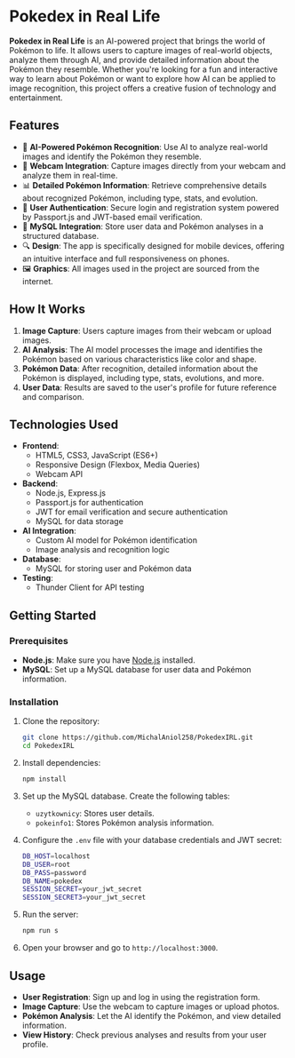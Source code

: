
# Pokedex in Real Life

**Pokedex in Real Life** is an AI-powered project that brings the world of Pokémon to life. It allows users to capture images of real-world objects, analyze them through AI, and provide detailed information about the Pokémon they resemble. Whether you're looking for a fun and interactive way to learn about Pokémon or want to explore how AI can be applied to image recognition, this project offers a creative fusion of technology and entertainment.

## Features

- 🧠 **AI-Powered Pokémon Recognition**: Use AI to analyze real-world images and identify the Pokémon they resemble.
- 📸 **Webcam Integration**: Capture images directly from your webcam and analyze them in real-time.
- 📊 **Detailed Pokémon Information**: Retrieve comprehensive details about recognized Pokémon, including type, stats, and evolution.
- 🔐 **User Authentication**: Secure login and registration system powered by Passport.js and JWT-based email verification.
- 💾 **MySQL Integration**: Store user data and Pokémon analyses in a structured database.
- 🔍 **Design**: The app is specifically designed for mobile devices, offering an intuitive interface and full responsiveness on phones.
- 🖼️ **Graphics**: All images used in the project are sourced from the internet.
  
## How It Works

1. **Image Capture**: Users capture images from their webcam or upload images.
2. **AI Analysis**: The AI model processes the image and identifies the Pokémon based on various characteristics like color and shape.
3. **Pokémon Data**: After recognition, detailed information about the Pokémon is displayed, including type, stats, evolutions, and more.
4. **User Data**: Results are saved to the user's profile for future reference and comparison.

## Technologies Used

- **Frontend**:
  - HTML5, CSS3, JavaScript (ES6+)
  - Responsive Design (Flexbox, Media Queries)
  - Webcam API
- **Backend**:
  - Node.js, Express.js
  - Passport.js for authentication
  - JWT for email verification and secure authentication
  - MySQL for data storage
- **AI Integration**:
  - Custom AI model for Pokémon identification
  - Image analysis and recognition logic
- **Database**:
  - MySQL for storing user and Pokémon data
- **Testing**:
  - Thunder Client for API testing

## Getting Started

### Prerequisites

- **Node.js**: Make sure you have [Node.js](https://nodejs.org/) installed.
- **MySQL**: Set up a MySQL database for user data and Pokémon information.

### Installation

1. Clone the repository:
   ```bash
   git clone https://github.com/MichalAniol258/PokedexIRL.git
   cd PokedexIRL
   ```

2. Install dependencies:
   ```bash
   npm install
   ```

3. Set up the MySQL database. Create the following tables:
   - `uzytkownicy`: Stores user details.
   - `pokeinfo1`: Stores Pokémon analysis information.

4. Configure the `.env` file with your database credentials and JWT secret:
   ```bash
   DB_HOST=localhost
   DB_USER=root
   DB_PASS=password
   DB_NAME=pokedex
   SESSION_SECRET=your_jwt_secret
   SESSION_SECRET3=your_jwt_secret
   ```

5. Run the server:
   ```bash
   npm run s
   ```

6. Open your browser and go to `http://localhost:3000`.


## Usage

- **User Registration**: Sign up and log in using the registration form.
- **Image Capture**: Use the webcam to capture images or upload photos.
- **Pokémon Analysis**: Let the AI identify the Pokémon, and view detailed information.
- **View History**: Check previous analyses and results from your user profile.
